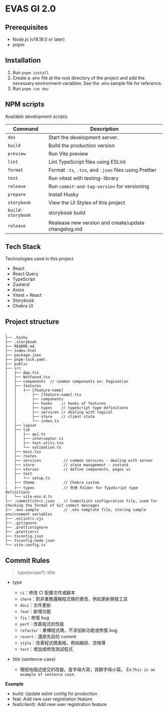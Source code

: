 # EVAS GI 2.0

## Prerequisites

- Node.js (v18.18.0 or later)
- pnpm

## Installation

1. Run `pnpm install`
2. Create a .env file at the root directory of the project and add the necessary environment variables. See the .env.sample file for reference.
3. Run `pnpm run dev`

## NPM scripts

Available development scripts:

| Command           | Description                                            |
| ----------------- | ------------------------------------------------------ |
| `dev`             | Start the development server.                          |
| `build`           | Build the production version                           |
| `preview`         | Run Vite preview                                       |
| `lint`            | Lint TypeScript files using ESLint                     |
| `format`          | Format `.ts`, `.tsx`, and `.json` files using Prettier |
| `test`            | Run vitest with testing-library                        |
| `release`         | Run `commit-and-tag-version` for versioning            |
| `prepare`         | Install Husky                                          |
| `storybook`       | View the UI Styles of this project                     |
| `build-storybook` | storybook build                                        |
| `release`         | Realease new version and create/update changelog.md    |

## Tech Stack

Technologies used in this project

- React
- React Query
- TypeScript
- Zustand
- Axios
- Vitest + React
- Storybook
- Chakra UI

## Project structure

```
.
├── .husky
├── .storybook
├── README.md
├── index.html
├── package.json
├── pnpm-lock.yaml
├── public
├── src
│   ├── App.tsx
│   ├── NotFound.tsx
│   ├── components  // common components ex: Pagination
│   ├── features
│   │   ├── [feature-name]
│   │       ├── [feature-name].tsx
│   │       ├── components
│   │       ├── hooks    // hooks of features
│   │       ├── types    // typeScript type definitions
│   │       ├── services // dealing with logical
│   │       ├── store    // client state
│   │       └── index.ts
│   ├── layout
│   ├── lib
│   │   ├── api.ts
│   │   ├── interceptor.ts
│   │   ├── test-utils.tsx
│   │   └── validation.ts
│   ├── main.tsx
│   ├── routes
│   ├── services          // common services - dealing with server
│   ├── store             // state management - zustand
│   ├── stories           // define components, pages ui
│   ├── test
│   │   └── setup.ts
│   ├── theme             // Chakra custom
│   ├── types             // 共用 Folder for TypeScript type definitions
│   └── vite-env.d.ts
├── .commitlintrc.json    // CommitLint configuration file, used for checking the format of Git commit messages
├── .env.sample           // .env template file, storing sample environment variables
├── .eslintrc.cjs
├── .gitignore
├── .prettierignore
├── .prettierrc
├── tsconfig.json
├── tsconfig.node.json
└── vite.config.ts
```

## Commit Rules

> type(scope?): title

- type

  - `ci`：修改 CI 配置文件或腳本
  - `chore`：對非業務邏輯程式碼的更改，例如更新開發工具
  - `docs`：文件更新
  - `feat`：新增功能
  - `fix`：修復 bug
  - `perf`：改善程式的性能
  - `refactor`：重構程式碼，不添加新功能或修復 bug
  - `revert`：還原先前的 commit
  - `style`：改善程式碼風格，例如縮排、空格等
  - `test`：增加或修改測試程式

- title (sentence-case)
  - 簡短地描述提交的改變。首字母大寫，其餘字母小寫。 Ex:`This is an example of sentence case.`

**Example**

- build: Update eslint config for production
- feat: Add new user registration feature
- feat(client): Add new user registration feature
